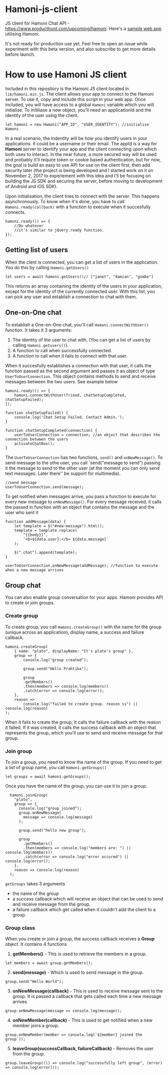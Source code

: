 # Hamoni-js-client

JS client for Hamoni Chat API - https://www.producthunt.com/upcoming/hamoni.
Here's a [sample web app](https://github.com/pmbanugo/Hamoni-Example) utilising
Hamoni.

It's not ready for production use yet. Feel free to open an issue while experiment with this beta version, and also subscribe to get more details before launch.

# How to use Hamoni JS client

Included in this repository is the Hamoni JS client located in
`lib/hamoni.min.js`. The client allows your app to connect to the Hamoni server.
To use it, copy and include this script in your web app. Once included, you will
have access to a global `Hamoni` variable which you will initialise. To
initiliase a new object, you'll need an applicationId and the identity of the
user using the client.

```
let hamoni = new Hamoni("APP_ID", "USER_IDENTITY"); //initialise Hamoni
```

In a real scenario, the indentity will be how you identify users in your
applications. It could be a username or their email. The appId is a way for
**Hamoni** server to identify your app and the client connecting upon which both
uses to interact. In the near future, a more secured way will be used and
probably it'll require token or cookie based authentication, but for now, the
goal is build an easy to use API for use on the client first, then add security
later (the project is being developed and I started work on it on November 2,
2017 to experiement with this idea and I'll be focusing on building the JS SDK
and securing the server, before moving to development of Android and iOS SDK).

Upon initialisation, the client tries to connect with the server. This happens
asynchronously. To know when it's done, you have to call
`Hamoni.ready(callback)` with a function to execute when it succesfully
connects.

```
hamoni.ready(() => {
    //Do whatever
    //it's similar to jQuery.ready function.
});
```

## Getting list of users

When the clent is connected, you can get a list of users in the application. You
do this by calling `Hamoni.getUsers()`

```
let users = await hamoni.getUsers()// ["janet", "damian", "gombe"]
```

This returns an array containing the identity of the users in your application,
except for the identity of the currently connected user. With this list, you can
pick any user and establish a connection to chat with them.

## One-on-One chat

To establish a One-on-One chat, you'll call `Hamoni.connectWithUser()` function.
It takes it 3 arguments:

1. The identity of the user to chat with. (You can get a list of users by
   calling `Hamoni.getusers()`).
2. A function to call when successfully connected.
3. A function to call when it fails to connect with that user.

When it succesfully establishes a connection with that user, it calls the
function passed as the second argument and passes it an object of type
`UserToUserConnection`. This object contains methods to send and receive
messages between the two users. See example below

```
hamoni.ready(() => {
    hamoni.connectWithUser(friend, chatSetupCompleted, chatSetupFailed);
});

function chatSetupFailed() {
    console.log('Chat Setup Failed. Contact Admin.');
}

function chatSetupCompleted(connection) {
    userToUserConnection = connection; //an object that describes the connection betwwen the users
    activateChatBox();
}
```

The `UserToUserConnection` has two functions, `send()` and `onNewMessage()`. To
send message to the othe user, you call `send("message to send") passing it the
message to send to the other user (at the moment you can only send text
messages. Later there'' be support for multimedia).

```
//send message
userToUserConnection.send(message);
```

To get notified when messages arrive, you pass a function to execute for every
new message to `onNewMessage()`. For every message received, it calls the passed
in function with an object that contains the message and the user who sent it

```
function addMessage(data) {
    let template = $("#new-message").html();
    template = template.replace(
        "{{body}}",
        `<b>${data.user}:</b> ${data.message}`
    );

    $(".chat").append(template);
}

userToUserConnection.onNewMessage(addMessage); //function to execute when a new message arrives
```

## Group chat

You can also enable group conversation for your apps. Hamoni provides API to
create or join groups.

### Create group

To create group, you call `Hamoni.createGroup()` with the name for the group
(unique across an application), display name, a success and failure callback.

```
hamoni.createGroup(
    { name: "plato", displayName: "It's plato's group" },
    group => {
        console.log("group created");

        group.send("Hello Prahtiba");

        group
        .getMembers()
        .then(members => console.log(members))
        .catch(error => console.log(error));
    },
    reason =>
        console.log("failed to create group. reason is") || console.log(reason)
);
```

When it fails to create the group, it calls the failure callback with the reason
it failed. If it was created, it calls the success callback with an object that
represents the group, which you'll use to send and receive message for that
group.

### Join group

To join a group, you need to know the name of the group. If you need to get a
list of group name, you call `Hamoni.getGroups()`

```
let groups = await hamoni.getGroups();
```

Once you have the name of the group, you can use it to join a group.

```
  hamoni.joinGroup(
    "plato",
    group => {
      console.log("group joined");
      group.onNewMessage(
        message => console.log(message)
      );

      group.send("hello new group");

      group
        .getMembers()
        .then(members => console.log("members are: ") || console.log(members))
        .catch(error => console.log("error occured") || console.log(error));
    },
    reason => console.log(reason)
  );
```

`getGroups` takes 3 arguments

* the name of the group
* a success callback which will receive an object that can be used to send and
  receive message from the group.
* a failure callback which get called when it couldn't add the client to a
  group.

### Group class

When you create or join a group, the success callback receives a **Group**
object. It contains 4 functions

1. **getMembers()** - This is used to retrieve the members in a group.

```
let members = await group.getMembers();
```

2. **send(message)** - Which is used to send message in the group.

```
group.send("Hello World");
```

3. **onNewMessage(callback)** - This is used to receive message sent to the
   group. It is passed a callback that gets called each time a new message
   arrives

```
group.onNewMessage(message => console.log(message));
```

4. **onNewMember(callback)** - This is used to get notified when a new member
   joins a group.

```
group.onNewMember(member => console.log(`${member} joined the group`));
```

5. **leaveGroup(successCallback, failureCallback)** - Removes the user from the
   group.

```
group.leaveGroup(()) => console.log("successfully left group", (error) => console.log(error)));
```
